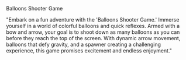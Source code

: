 Balloons Shooter Game

"Embark on a fun adventure with the 'Balloons Shooter Game.' Immerse yourself in a world of colorful balloons and quick reflexes. Armed with a bow and arrow, your goal is to shoot down as many balloons as you can before they reach the top of the screen. With dynamic arrow movement, balloons that defy gravity, and a spawner creating a challenging experience, this game promises excitement and endless enjoyment."